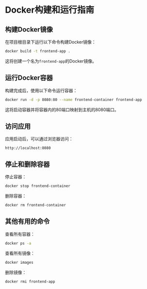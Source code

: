 # Docker构建和运行指南

## 构建Docker镜像

在项目根目录下运行以下命令构建Docker镜像：

```bash
docker build -t frontend-app .
```

这将创建一个名为`frontend-app`的Docker镜像。

## 运行Docker容器

构建完成后，使用以下命令运行容器：

```bash
docker run -d -p 8080:80 --name frontend-container frontend-app
```

这将启动容器并将容器内的80端口映射到主机的8080端口。

## 访问应用

应用启动后，可以通过浏览器访问：

```
http://localhost:8080
```

## 停止和删除容器

停止容器：

```bash
docker stop frontend-container
```

删除容器：

```bash
docker rm frontend-container
```

## 其他有用的命令

查看所有容器：

```bash
docker ps -a
```

查看所有镜像：

```bash
docker images
```

删除镜像：

```bash
docker rmi frontend-app
```